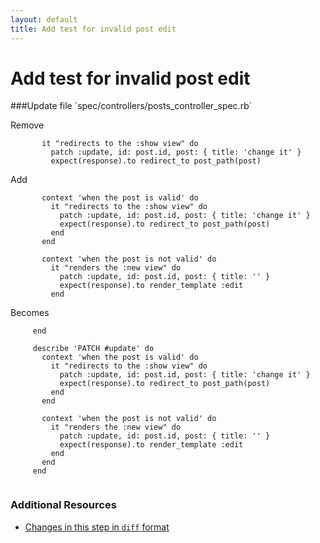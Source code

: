 ```yaml
---
layout: default
title: Add test for invalid post edit
---
```


<h1 id="main">Add test for invalid post edit</h1>
###Update file `spec/controllers/posts_controller_spec.rb`

Remove
```
       it "redirects to the :show view" do
         patch :update, id: post.id, post: { title: 'change it' }
         expect(response).to redirect_to post_path(post)
```


Add
```
       context 'when the post is valid' do
         it "redirects to the :show view" do
           patch :update, id: post.id, post: { title: 'change it' }
           expect(response).to redirect_to post_path(post)
         end
       end
 
       context 'when the post is not valid' do
         it "renders the :new view" do
           patch :update, id: post.id, post: { title: '' }
           expect(response).to render_template :edit
         end
```


Becomes
```
     end
 
     describe 'PATCH #update' do
       context 'when the post is valid' do
         it "redirects to the :show view" do
           patch :update, id: post.id, post: { title: 'change it' }
           expect(response).to redirect_to post_path(post)
         end
       end
 
       context 'when the post is not valid' do
         it "renders the :new view" do
           patch :update, id: post.id, post: { title: '' }
           expect(response).to render_template :edit
         end
       end
     end
 

```



### Additional Resources

* [Changes in this step in `diff` format](https://github.com/software-academy/rails_getting_started_bdd/commit/4d58a7286f3da595a52e6c495f503a2af3aa277a)

